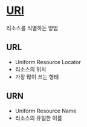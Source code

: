 # [URI](https://developer.mozilla.org/ko/docs/Glossary/URI)

리소스를 식별하는 방법


## URL

* Uniform Resource Locator
* 리소스의 위치
* 가장 많이 쓰는 형태

## URN

* Uniform Resource Name
* 리소스의 유일한 이름


